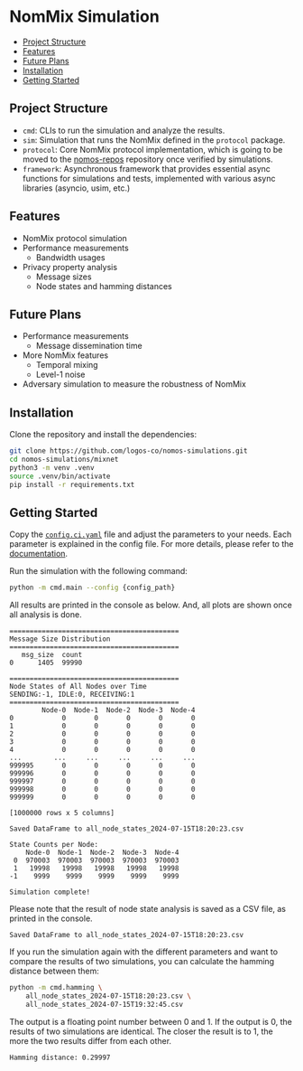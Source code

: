 # NomMix Simulation

* [Project Structure](#project-structure)
* [Features](#features)
* [Future Plans](#future-plans)
* [Installation](#installation)
* [Getting Started](#getting-started)

## Project Structure

- `cmd`: CLIs to run the simulation and analyze the results.
- `sim`: Simulation that runs the NomMix defined in the `protocol` package.
- `protocol`: Core NomMix protocol implementation, which is going to be moved to the [nomos-repos](https://github.com/logos-co/nomos-specs) repository once verified by simulations.
- `framework`: Asynchronous framework that provides essential async functions for simulations and tests, implemented with various async libraries (asyncio, usim, etc.)

## Features

- NomMix protocol simulation
- Performance measurements
  - Bandwidth usages
- Privacy property analysis
  - Message sizes
  - Node states and hamming distances

## Future Plans

- Performance measurements
  - Message dissemination time
- More NomMix features
  - Temporal mixing
  - Level-1 noise
- Adversary simulation to measure the robustness of NomMix

## Installation

Clone the repository and install the dependencies:
```bash
git clone https://github.com/logos-co/nomos-simulations.git
cd nomos-simulations/mixnet
python3 -m venv .venv
source .venv/bin/activate
pip install -r requirements.txt
```

## Getting Started

Copy the [`config.ci.yaml`](./config.ci.yaml) file and adjust the parameters to your needs.
Each parameter is explained in the config file.
For more details, please refer to the [documentation](https://www.notion.so/NomMix-Sim-Getting-Started-ee0e2191f4e7437e93976aff2627d7ce?pvs=4).

Run the simulation with the following command:
```bash
python -m cmd.main --config {config_path}
```

All results are printed in the console as below.
And, all plots are shown once all analysis is done.
```
==========================================
Message Size Distribution
==========================================
   msg_size  count
0      1405  99990

==========================================
Node States of All Nodes over Time
SENDING:-1, IDLE:0, RECEIVING:1
==========================================
        Node-0  Node-1  Node-2  Node-3  Node-4
0            0       0       0       0       0
1            0       0       0       0       0
2            0       0       0       0       0
3            0       0       0       0       0
4            0       0       0       0       0
...        ...     ...     ...     ...     ...
999995       0       0       0       0       0
999996       0       0       0       0       0
999997       0       0       0       0       0
999998       0       0       0       0       0
999999       0       0       0       0       0

[1000000 rows x 5 columns]

Saved DataFrame to all_node_states_2024-07-15T18:20:23.csv

State Counts per Node:
    Node-0  Node-1  Node-2  Node-3  Node-4
 0  970003  970003  970003  970003  970003
 1   19998   19998   19998   19998   19998
-1    9999    9999    9999    9999    9999

Simulation complete!
```

Please note that the result of node state analysis is saved as a CSV file, as printed in the console.
```
Saved DataFrame to all_node_states_2024-07-15T18:20:23.csv
```

If you run the simulation again with the different parameters and want to
compare the results of two simulations,
you can calculate the hamming distance between them:
```bash
python -m cmd.hamming \
    all_node_states_2024-07-15T18:20:23.csv \
    all_node_states_2024-07-15T19:32:45.csv
```
The output is a floating point number between 0 and 1.
If the output is 0, the results of two simulations are identical.
The closer the result is to 1, the more the two results differ from each other.
```
Hamming distance: 0.29997
```
